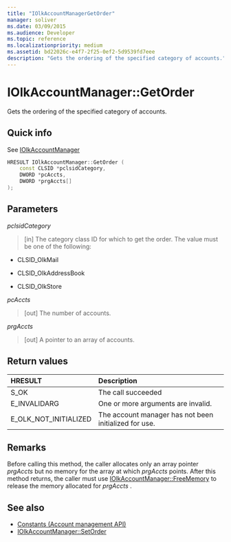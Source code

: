 ```yaml
---
title: "IOlkAccountManagerGetOrder"
manager: soliver
ms.date: 03/09/2015
ms.audience: Developer
ms.topic: reference
ms.localizationpriority: medium
ms.assetid: bd22026c-e4f7-2f25-0ef2-5d9539fd7eee
description: "Gets the ordering of the specified category of accounts."
---
```


# IOlkAccountManager::GetOrder

Gets the ordering of the specified category of accounts.
  
## Quick info

See [IOlkAccountManager](iolkaccountmanager.md)
  
```cpp
HRESULT IOlkAccountManager::GetOrder (  
    const CLSID *pclsidCategory, 
    DWORD *pcAccts, 
    DWORD *prgAccts[] 
); 
```

## Parameters

_pclsidCategory_
  
> [in] The category class ID for which to get the order. The value must be one of the following:
    
   - CLSID_OlkMail
    
   - CLSID_OlkAddressBook
    
   - CLSID_OlkStore
    
_pcAccts_
  
>  [out] The number of accounts. 
    
_prgAccts_
  
> [out] A pointer to an array of accounts.
    
## Return values

|**HRESULT**|**Description**|
|:-----|:-----|
|S_OK  <br/> |The call succeeded  <br/> |
|E_INVALIDARG  <br/> |One or more arguments are invalid. |
|E_OLK_NOT_INITIALIZED  <br/> |The account manager has not been initialized for use. |
   
## Remarks

Before calling this method, the caller allocates only an array pointer  *prgAccts*  but no memory for the array at which  *prgAccts*  points. After this method returns, the caller must use [IOlkAccountManager::FreeMemory](iolkaccountmanager-freememory.md) to release the memory allocated for  *prgAccts*  . 
  
## See also

- [Constants (Account management API)](constants-account-management-api.md)  
- [IOlkAccountManager::SetOrder](iolkaccountmanager-setorder.md)

